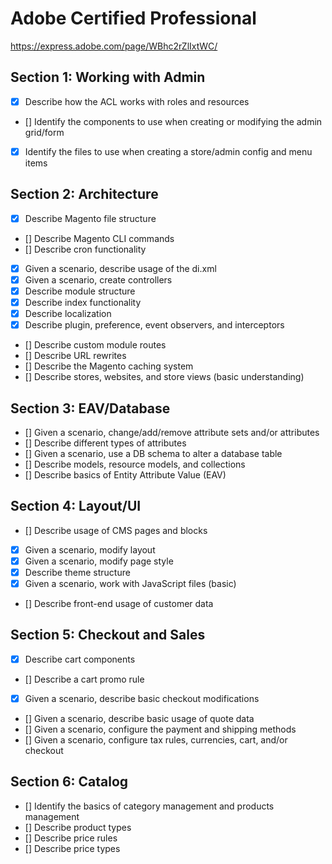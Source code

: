 # Adobe Certified Professional

https://express.adobe.com/page/WBhc2rZlIxtWC/

## Section 1: Working with Admin

- [x] Describe how the ACL works with roles and resources
- [] Identify the components to use when creating or modifying the admin grid/form
- [x] Identify the files to use when creating a store/admin config and menu items

## Section 2: Architecture

- [x] Describe Magento file structure
- [] Describe Magento CLI commands
- [] Describe cron functionality
- [x] Given a scenario, describe usage of the di.xml
- [x] Given a scenario, create controllers
- [x] Describe module structure
- [x] Describe index functionality
- [x] Describe localization
- [x] Describe plugin, preference, event observers, and interceptors
- [] Describe custom module routes
- [] Describe URL rewrites
- [] Describe the Magento caching system
- [] Describe stores, websites, and store views (basic understanding)

## Section 3: EAV/Database

- [] Given a scenario, change/add/remove attribute sets and/or attributes
- [] Describe different types of attributes
- [] Given a scenario, use a DB schema to alter a database table
- [] Describe models, resource models, and collections
- [] Describe basics of Entity Attribute Value (EAV)

## Section 4: Layout/UI

- [] Describe usage of CMS pages and blocks
- [x] Given a scenario, modify layout
- [x] Given a scenario, modify page style
- [x] Describe theme structure
- [x] Given a scenario, work with JavaScript files (basic)
- [] Describe front-end usage of customer data

## Section 5: Checkout and Sales

- [x] Describe cart components
- [] Describe a cart promo rule
- [x] Given a scenario, describe basic checkout modifications
- [] Given a scenario, describe basic usage of quote data
- [] Given a scenario, configure the payment and shipping methods
- [] Given a scenario, configure tax rules, currencies, cart, and/or checkout

## Section 6: Catalog

- [] Identify the basics of category management and products management
- [] Describe product types
- [] Describe price rules
- [] Describe price types

